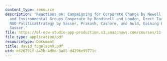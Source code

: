 ```yaml
---
content_type: resource
description: 'Reactions on: Campaigning for Corporate Change by Newell, How Corporations
  and Environmental Groups Cooperate by Rondinell and London, Drect Targeting as an
  NGO PoliticaStrategy by Sasser, Prakash, Cashore, and Auld, Gaining Leverage by
  Sasser.'
file: https://ol-ocw-studio-app-production.s3.amazonaws.com/courses/11-363-civil-society-and-the-environment-spring-2005/e626791f845b4d0d3a85d4296e99771c_david_fogelson9.pdf
file_type: application/pdf
resourcetype: Document
title: david_fogelson9.pdf
uid: e626791f-845b-4d0d-3a85-d4296e99771c
---
```

